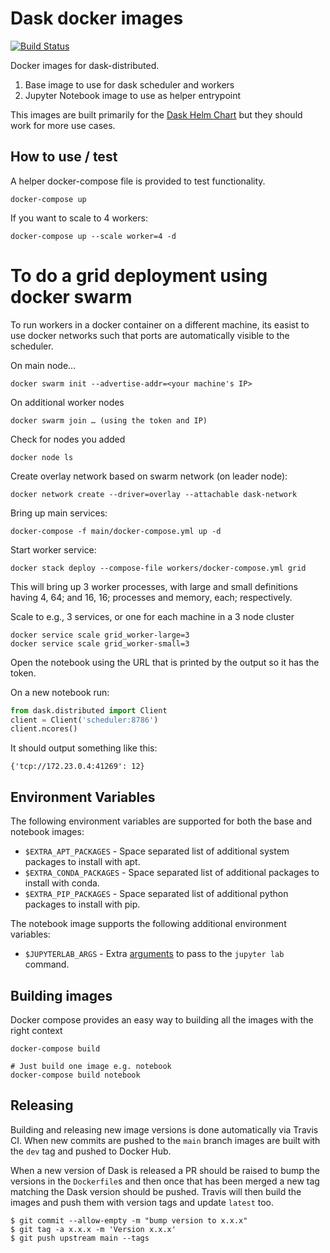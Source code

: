 # Dask docker images

[![Build Status](https://travis-ci.com/dask/dask-docker.svg?branch=main)](https://travis-ci.com/dask/dask-docker)

Docker images for dask-distributed.

1. Base image to use for dask scheduler and workers
2. Jupyter Notebook image to use as helper entrypoint

This images are built primarily for the [Dask Helm Chart](https://github.com/dask/helm-chart)
but they should work for more use cases.

## How to use / test

A helper docker-compose file is provided to test functionality.

```
docker-compose up
```

If you want to scale to 4 workers:
```
docker-compose up --scale worker=4 -d
```

# To do a grid deployment using docker swarm
To run workers in a docker container on a different machine, its easist to use docker networks such that ports are automatically visible to the scheduler.

On main node…
```
docker swarm init --advertise-addr=<your machine's IP>
```
On additional worker nodes
```
docker swarm join … (using the token and IP)
```
Check for nodes you added
```
docker node ls
```
Create overlay network based on swarm network (on leader node):
```
docker network create --driver=overlay --attachable dask-network
```
Bring up main services:
```
docker-compose -f main/docker-compose.yml up -d
```
Start worker service:
```
docker stack deploy --compose-file workers/docker-compose.yml grid
```
This will bring up 3 worker processes, with large and small definitions having 4, 64; and 16, 16; processes and memory, each; respectively. 

Scale to e.g., 3 services, or one for each machine in a 3 node cluster
```
docker service scale grid_worker-large=3
docker service scale grid_worker-small=3
```

Open the notebook using the URL that is printed by the output so it has the token.

On a new notebook run:

```python
from dask.distributed import Client
client = Client('scheduler:8786')
client.ncores()
```

It should output something like this:

```
{'tcp://172.23.0.4:41269': 12}
```

## Environment Variables

The following environment variables are supported for both the base and notebook images:

* `$EXTRA_APT_PACKAGES` - Space separated list of additional system packages to install with apt.
* `$EXTRA_CONDA_PACKAGES` - Space separated list of additional packages to install with conda.
* `$EXTRA_PIP_PACKAGES` - Space separated list of additional python packages to install with pip.

The notebook image supports the following additional environment variables:

* `$JUPYTERLAB_ARGS` - Extra [arguments](https://jupyter-notebook.readthedocs.io/en/stable/config.html) to pass to the `jupyter lab` command.


## Building images

Docker compose provides an easy way to building all the images with the right context

```
docker-compose build

# Just build one image e.g. notebook
docker-compose build notebook
```

## Releasing

Building and releasing new image versions is done automatically via Travis CI. When new commits are
pushed to the ``main`` branch images are built with the `dev` tag and pushed to Docker Hub.

When a new version of Dask is released a PR should be raised to bump the versions in
the `Dockerfile`s and then once that has been merged a new tag matching the Dask version
should be pushed. Travis will then build the images and push them with version tags and update
`latest` too.

```console
$ git commit --allow-empty -m "bump version to x.x.x"
$ git tag -a x.x.x -m 'Version x.x.x'
$ git push upstream main --tags
```
